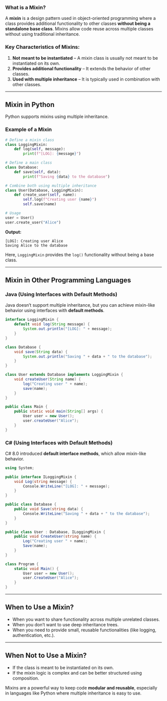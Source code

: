 ### **What is a Mixin?**  
A **mixin** is a design pattern used in object-oriented programming where a class provides additional functionality to other classes **without being a standalone base class**. Mixins allow code reuse across multiple classes without using traditional inheritance.

### **Key Characteristics of Mixins:**
1. **Not meant to be instantiated** – A mixin class is usually not meant to be instantiated on its own.
2. **Provides additional functionality** – It extends the behavior of other classes.
3. **Used with multiple inheritance** – It is typically used in combination with other classes.

---

## **Mixin in Python**
Python supports mixins using multiple inheritance.  

### **Example of a Mixin**
```python
# Define a mixin class
class LoggingMixin:
    def log(self, message):
        print(f"[LOG]: {message}")

# Define a main class
class Database:
    def save(self, data):
        print(f"Saving {data} to the database")

# Combine both using multiple inheritance
class User(Database, LoggingMixin):
    def create_user(self, name):
        self.log(f"Creating user {name}")
        self.save(name)

# Usage
user = User()
user.create_user("Alice")
```
**Output:**
```
[LOG]: Creating user Alice
Saving Alice to the database
```
Here, `LoggingMixin` provides the `log()` functionality without being a base class.

---

## **Mixin in Other Programming Languages**
### **Java (Using Interfaces with Default Methods)**
Java doesn’t support multiple inheritance, but you can achieve mixin-like behavior using interfaces with **default methods**.
```java
interface LoggingMixin {
    default void log(String message) {
        System.out.println("[LOG]: " + message);
    }
}

class Database {
    void save(String data) {
        System.out.println("Saving " + data + " to the database");
    }
}

class User extends Database implements LoggingMixin {
    void createUser(String name) {
        log("Creating user " + name);
        save(name);
    }
}

public class Main {
    public static void main(String[] args) {
        User user = new User();
        user.createUser("Alice");
    }
}
```

### **C# (Using Interfaces with Default Methods)**
C# 8.0 introduced **default interface methods**, which allow mixin-like behavior.
```csharp
using System;

public interface ILoggingMixin {
    void Log(string message) {
        Console.WriteLine("[LOG]: " + message);
    }
}

public class Database {
    public void Save(string data) {
        Console.WriteLine("Saving " + data + " to the database");
    }
}

public class User : Database, ILoggingMixin {
    public void CreateUser(string name) {
        Log("Creating user " + name);
        Save(name);
    }
}

class Program {
    static void Main() {
        User user = new User();
        user.CreateUser("Alice");
    }
}
```

---

## **When to Use a Mixin?**
- When you want to share functionality across multiple unrelated classes.
- When you don’t want to use deep inheritance trees.
- When you need to provide small, reusable functionalities (like logging, authentication, etc.).

---

## **When Not to Use a Mixin?**
- If the class is meant to be instantiated on its own.
- If the mixin logic is complex and can be better structured using composition.

Mixins are a powerful way to keep code **modular and reusable**, especially in languages like Python where multiple inheritance is easy to use.